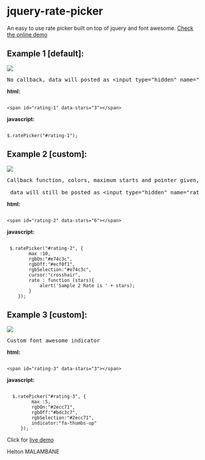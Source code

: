 # jquery-rate-picker
An easy to use rate picker built on top of jquery and font awesome.  <a href="http://helton.malambane.com/js/jquery-rate-picker" target="_blank">Check the online demo</a>

<h2> Example 1 [default]:</h2>
<img src="http://helton.malambane.com/js/jquery-rate-picker/img/sample3.png" />
<p> <pre>No callback, data will posted as &lt;input type="hidden" name="rating-1" /&gt;</pre> </p>

<b>html:</b>
<p>
<code>
&lt;span id="rating-1" data-stars="3"&gt;&lt;/span&gt;
</code></p>

<b>javascript:</b>
<p>
<code>
$.ratePicker("#rating-1");
</code>
</p>

<h2> Example 2 [custom]: </h2>
<img src="http://helton.malambane.com/js/jquery-rate-picker/img/sample2.png" />
<p> <pre>Callback function, colors, maximum starts and pointer given, <br/>
 data will still be posted as &lt;input type="hidden" name="rating-2" /&gt;</pre>
 </p>


<b>html:</b>
<p>
<code>
&lt;span id="rating-2" data-stars="6"&gt;&lt;/span&gt;
</code></p>

<b>javascript:</b>
<p>
<code>
 $.ratePicker("#rating-2", {
        max :10,
        rgbOn:"#e74c3c",
        rgbOff:"#ecf0f1",
        rgbSelection:"#e74c3c",
        cursor:"crosshair",
        rate : function (stars){
            alert('Sample 2 Rate is ' + stars);
        }
    });
</code>
</p>

<h2> Example 3 [custom]: </h2>
<img src="http://helton.malambane.com/js/jquery-rate-picker/img/sample4.png" />
<p> <pre>Custom font awesome indicator</pre>
 </p>


<b>html:</b>
<p>
<code>
&lt;span id="rating-3" data-stars="3"&gt;&lt;/span&gt;
</code></p>

<b>javascript:</b>
<p>
<code>
  $.ratePicker("#rating-3", {
         max :5,
         rgbOn:"#2ecc71",
         rgbOff:"#bdc3c7",
         rgbSelection:"#2ecc71",
         indicator:"fa-thumbs-up"
     });
</code>
</p>


Click for <a href="http://helton.malambane.com/js/jquery-rate-picker" target="_blank">live demo</a>
<p>Helton MALAMBANE</p>



